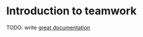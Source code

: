 # Introduction to teamwork

TODO: write [great documentation](http://jacobian.org/writing/what-to-write/)
